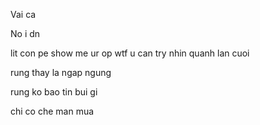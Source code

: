 Vai ca

No i dn

lit con pe
show me ur op
wtf
u can try
nhin quanh lan cuoi

rung thay la ngap ngung

rung ko bao tin bui gi

chi co che man mua

